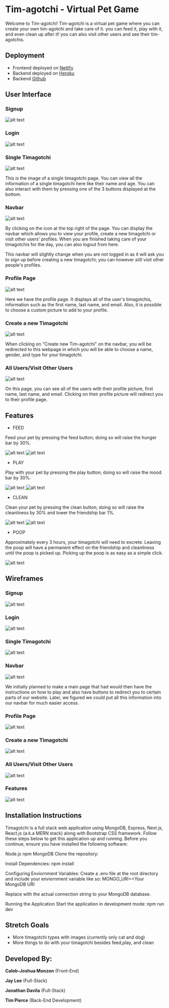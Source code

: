 # Tim-agotchi - Virtual Pet Game

Welcome to Tim-agotchi!
Tim-agotchi is a virtual pet game where you can create your own tim-agotchi and take care of it. you can feed it, play with it, and even clean up after it! you can also visit other users and see their tim-agotchis.

## Deployment
- Frontend deployed on [Netlify](https://timagotchi.netlify.app/)
- Backend deployed on [Heroku](https://timagotchi-cf3b75773b29.herokuapp.com/)
- Backend [Github](https://github.com/TimP-97/tim-agotchi-backend)

## User Interface

### Signup

![alt text](/public/Signup.png)

### Login

![alt text](/public/Login.png)

### Single Timagotchi

![alt text](/public/SingleTimagotchi.png)

This is the image of a single timagotchi page. You can view all the information of a single timagotchi here like their name and age. You can also interact with them by pressing one of the 3 buttons displayed at the bottom.

### Navbar

![alt text](/public/Navbar.png)

By clicking on the icon at the top right of the page. You can display the navbar which allows you to view your profile, create a new timagotchi or visit other users' profiles. When you are finished taking care of your timagotchis for the day, you can also logout from here.

This navbar will slightly change when you are not logged in as it will ask you to sign up before creating a new timagotchi; you can however still visit other people's profiles.

### Profile Page

![alt text](/public/Profile.png)

Here we have the profile page. It displays all of the user's timagotchis, information such as the first name, last name, and email. Also, it is possible to choose a custom picture to add to your profile.

### Create a new Timagotchi

![alt text](/public/CreateNewTimagotchi.png)

When clicking on "Create new Tim-agotchi" on the navbar, you will be redirected to this webpage in which you will be able to choose a name, gender, and type for your timagotchi.

### All Users/Visit Other Users

![alt text](/public/AllUsers.png)

On this page, you can see all of the users with their profile picture, first name, last name, and email. Clicking on their profile picture will redirect you to their profile page.

## Features

- FEED

Feed your pet by pressing the feed button; doing so will raise the hunger bar by 30%.

![alt text](/public/FeedButton.png)
![alt text](/public/HungerBar.png)

- PLAY

Play with your pet by pressing the play button; doing so will raise the mood bar by 30%.

![alt text](/public/PlayButton.png)
![alt text](/public/MoodBar.png)

- CLEAN

Clean your pet by pressing the clean button; doing so will raise the cleanliness by 30% and lower the friendship bar 1%.

![alt text](/public/CleanButton.png)
![alt text](/public/CleanlinessAndFriendship.png)

- POOP

Approximately every 3 hours, your timagotchi will need to excrete. Leaving the poop will have a permanent effect on the friendship and cleanliness until the poop is picked up. Picking up the poop is as easy as a simple click.

![alt text](/public/POOP.png)

## Wireframes

### Signup

![alt text](/public/Signup-Wireframe.png)

### Login

![alt text](/public/Login-Wireframe.png)

### Single Timagotchi

![alt text](/public/SingleTimagotchi-Wireframe.png)

### Navbar

![alt text](/public/Navbar-Wireframe.png)

We initially planned to make a main page that had would then have the instructions on how to play and also have buttons to redirect you to certain parts of our website. Later, we figured we could put all this information into our navbar for much easier access.

### Profile Page

![alt text](/public/Profile-Wireframe.png)

### Create a new Timagotchi

![alt text](/public/CreateNewTimagotchi-Wireframe.png)

### All Users/Visit Other Users

![alt text](/public/AllUsers-Wireframe.png)

### Features

![alt text](/public/Features-Wireframe.png)

## Installation Instructions

Timagotchi is a full stack web application using MongoDB, Express, Next.js, React.js (a.k.a MERN stack) along with Bootstrap CSS framework. Follow these steps below to get this application up and running. Before you continue, ensure you have installed the following software:

Node.js
npm
MongoDB
Clone the repository:

Install Dependencies: npm install

Configuring Enviornment Variables: Create a .env file at the root directory and include your enviornment variable like so: MONGO_URI=<Your MongoDB URI

Replace <Your MongoDB URI> with the actual connection string to your MongoDB database.

Running the Application Start the application in development mode: npm run dev

## Stretch Goals

- More timagotchi types with images (currently only cat and dog)
- More things to do with your timagotchi besides feed,play, and clean

## Developed By:

**Caleb-Joshua Monzon** (Front-End)

**Jay Lee** (Full-Stack)

**Jonathan Davila** (Full-Stack)

**Tim Pierce** (Back-End Development)

